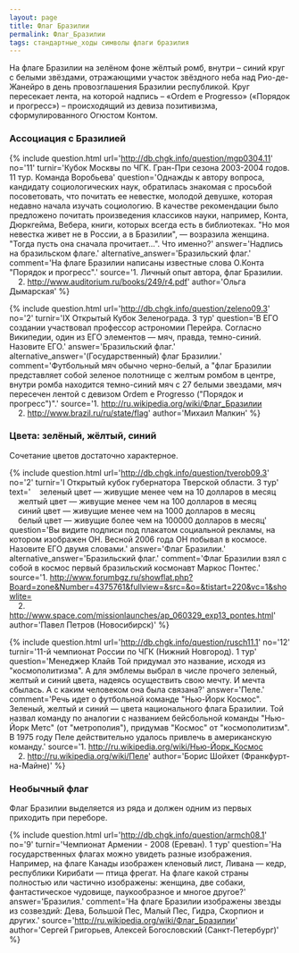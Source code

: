 ```yaml
---
layout: page
title: Флаг Бразилии
permalink: Флаг_Бразилии
tags: стандартные_ходы символы флаги бразилия
---
```

На флаге Бразилии на зелёном фоне жёлтый ромб, внутри &ndash; синий круг с белыми звёздами, отражающими участок звёздного неба над Рио-де-Жанейро в день провозглашения Бразилии республикой. Круг пересекает лента, на которой надпись &ndash; &laquo;Ordem e Progresso&raquo; (&laquo;Порядок и прогресс&raquo;) &ndash; происходящий из девиза позитивизма, сформулированного Огюстом Контом.

### Ассоциация с Бразилией 

{% include question.html
url='http://db.chgk.info/question/mgp0304.11'
no='11'
turnir='Кубок Москвы по ЧГК. Гран-При сезона 2003-2004 годов.  11 тур. Команда Воробьева'
question='Однажды к автору вопроса, кандидату социологических наук, обратилась знакомая с просьбой посоветовать, что почитать ее невестке, молодой девушке, которая недавно начала изучать социологию. В качестве рекомендации было предложено почитать произведения классиков науки, например, Конта, Дюркгейма, Вебера, книги, которых всегда есть в библиотеках. "Но моя невестка живет не в России, а в Бразилии", — возразила женщина. "Тогда пусть она сначала прочитает...". Что именно?'
answer='Надпись на бразильском флаге.'
alternative_answer='Бразильский флаг.'
comment='На флаге Бразилии написаны известные слова О.Конта "Порядок и прогресс".'
source='1. Личный опыт автора, флаг Бразилии.<br>    2. http://www.auditorium.ru/books/249/r4.pdf'
author='Ольга Дымарская'
 %}

{% include question.html
url='http://db.chgk.info/question/zeleno09.3'
no='2'
turnir='IX Открытый Кубок Зеленограда.  3 тур'
question='В ЕГО создании участвовал профессор астрономии Перейра. Согласно Википедии, один из ЕГО элементов — мяч, правда, темно-синий. Назовите ЕГО.'
answer='Бразильский флаг.'
alternative_answer='(Государственный) флаг Бразилии.'
comment='Футбольный мяч обычно черно-белый, а "флаг Бразилии представляет собой зеленое полотнище с желтым ромбом в центре, внутри ромба находится темно-синий мяч с 27 белыми звездами, мяч пересечен лентой с девизом Ordem e Progresso ("Порядок и прогресс")".'
source='1. http://ru.wikipedia.org/wiki/Флаг_Бразилии<br>    2. http://www.brazil.ru/ru/state/flag'
author='Михаил Малкин'
 %}

### Цвета: зелёный, жёлтый, синий 

Сочетание цветов достаточно характерное.

{% include question.html
url='http://db.chgk.info/question/tverob09.3'
no='2'
turnir='I Открытый кубок губернатора Тверской области.  3 тур'
text='    зеленый цвет — живущие менее чем на 10 долларов в месяц<br>    желтый цвет — живущие менее чем на 100 долларов в месяц<br>    синий цвет — живущие менее чем на 1000 долларов в месяц<br>    белый цвет — живущие более чем на 100000 долларов в месяц'
question='Вы видите подписи под плакатом социальной рекламы, на котором изображен ОН. Весной 2006 года ОН побывал в космосе. Назовите ЕГО двумя словами.'
answer='Флаг Бразилии.'
alternative_answer='Бразильский флаг.'
comment='Флаг Бразилии взял с собой в космос первый бразильский космонавт Маркос Понтес.'
source='1. http://www.forumbgz.ru/showflat.php?Board=zone&Number=4375761&fullview=&src=&o=&tistart=220&vc=1&showlite=<br>    2. http://www.space.com/missionlaunches/ap_060329_exp13_pontes.html'
author='Павел Петров (Новосибирск)'
 %}

{% include question.html
url='http://db.chgk.info/question/rusch11.1'
no='12'
turnir='11-й чемпионат России по ЧГК (Нижний Новгород).  1 тур'
question='Менеджер Клайв Той придумал это название, исходя из "космополитизма". А для эмблемы выбрал в числе прочего зеленый, желтый и синий цвета, надеясь осуществить свою мечту. И мечта сбылась. А с каким человеком она была связана?'
answer='Пеле.'
comment='Речь идет о футбольной команде "Нью-Йорк Космос". Зеленый, желтый и синий — цвета национального флага Бразилии. Той назвал команду по аналогии с названием бейсбольной команды "Нью-Йорк Метс" (от "метрополия"), придумав "Космос" от "космополитизм". В 1975 году Пеле действительно удалось привлечь в американскую команду.'
source='1. http://ru.wikipedia.org/wiki/Нью-Йорк_Космос<br>    2. http://ru.wikipedia.org/wiki/Пеле'
author='Борис Шойхет (Франкфурт-на-Майне)'
 %}

### Необычный флаг 

Флаг Бразилии выделяется из ряда и должен одним из первых приходить при переборе.

{% include question.html
url='http://db.chgk.info/question/armch08.1'
no='9'
turnir='Чемпионат Армении - 2008 (Ереван).  1 тур'
question='На государственных флагах можно увидеть разные изображения. Например, на флаге Канады изображен кленовый лист, Ливана — кедр, республики Кирибати — птица фрегат. На флаге какой страны полностью или частично изображены: женщина, две собаки, фантастическое чудовище, паукообразное и многое другое?'
answer='Бразилия.'
comment='На флаге Бразилии изображены звезды из созвездий: Дева, Большой Пес, Малый Пес, Гидра, Скорпион и других.'
source='http://ru.wikipedia.org/wiki/Флаг_Бразилии'
author='Сергей Григорьев, Алексей Богословский (Санкт-Петербург)'
 %}

   